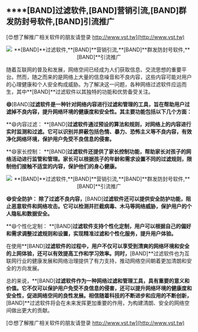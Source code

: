 ## ****[BAND]**过滤软件,**[BAND]**营销引流,**[BAND]**群发防封号软件,**[BAND]**引流推广**

[😍想了解推广相关软件的朋友请登录 http://www.vst.tw](http://www.vst.tw)

 <center><img src="https://vst.tw/MP4/tuiguang/png/4.png" alt="**[BAND]**过滤软件,**[BAND]**营销引流,**[BAND]**群发防封号软件,**[BAND]**引流推广"></center>

随着互联网的普及和发展，网络空间已经成为人们获取信息、交流思想的重要平台。然而，随之而来的是网络上大量的信息噪音和不良内容，这些内容可能对用户的心理健康和个人安全构成威胁。为了解决这一问题，各种网络过滤软件应运而生，其中**[BAND]**过滤软件以其独特的功能和优势备受关注。

**😄**[BAND]**过滤软件是一种针对网络内容进行过滤和管理的工具，旨在帮助用户过滤掉不良内容，提升网络环境的健康度和安全性。其主要功能包括以下几个方面：**

**😄内容过滤： **[BAND]**过滤软件通过预设的算法和规则，对网络上的内容进行实时监测和过滤。它可以识别并屏蔽包括色情、暴力、恐怖主义等不良内容，有效净化网络环境，保护用户免受不良信息的侵害。**

**😄家长控制： **[BAND]**过滤软件还提供了家长控制功能，帮助家长对孩子的网络活动进行监管和管理。家长可以根据孩子的年龄和需求设置不同的过滤规则，限制他们接触不适宜的内容，保护他们的身心健康。**

 <center><img src="https://vst.tw/MP4/tuiguang/png/6.png" alt="**[BAND]**过滤软件,**[BAND]**营销引流,**[BAND]**群发防封号软件,**[BAND]**引流推广"></center>

**😄安全防护： 除了过滤不良内容，**[BAND]**过滤软件还可以提供安全防护功能，阻止恶意软件和网络攻击。它可以检测并拦截病毒、木马等网络威胁，保护用户的个人隐私和数据安全。**

**😄个性化定制： **[BAND]**过滤软件支持个性化定制，用户可以根据自己的偏好和需求调整过滤规则和设置，实现精准过滤和个性化服务，提升用户体验。**

在使用**[BAND]**过滤软件的过程中，用户不仅可以享受到清爽的网络环境和安全的上网体验，还可以有效提高工作和学习效率。同时，**[BAND]**过滤软件也为互联网行业的健康发展和网络治理提供了有力支持，推动网络空间朝着更加清朗和安全的方向发展。

总的来说，**[BAND]**过滤软件作为一种网络过滤和管理工具，具有重要的意义和价值。它不仅可以保护用户免受不良信息的侵害，还可以提升网络环境的健康度和安全性，促进网络空间的良性发展。相信随着科技的不断进步和应用的不断创新，**[BAND]**过滤软件将会在未来发挥更加重要的作用，为构建清朗、安全的网络空间做出更大的贡献。

[😍想了解推广相关软件的朋友请登录 http://www.vst.tw](http://www.vst.tw)




